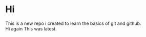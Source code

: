 # Hi
This is a new repo i created to learn the basics of git and github. <br>
Hi again 
This was latest.
